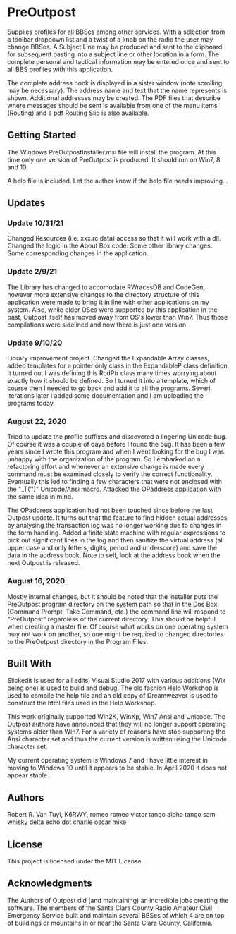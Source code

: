 # PreOutpost

Supplies profiles for all BBSes among other services.  With a selection from a toolbar dropdown list and
a twist of a knob on the radio the user may change BBSes.  A Subject Line may be produced and sent to the
clipboard for subsequent pasting into a subject line or other location in a form.  The complete personal
and tactical information may be entered once and sent to all BBS profiles with this application.

The complete address book is displayed in a sister window (note scrolling may be necessary).  The address
name and text that the name represents is shown.  Additional addresses may be created.  The PDF files that
describe where messages should be sent is available from one of the menu items (Routing) and a pdf Routing
Slip is also available.

## Getting Started

The Windows PreOutpostInstaller.msi file will install the program.  At this time only one version of
PreOutpost is produced.  It should run on Win7, 8 and 10.

A help file is included.  Let the author know if the help file needs improving...

## Updates

### Update 10/31/21

Changed Resources (i.e. xxx.rc data) access so that it will work with a dll.  Changed the logic in the
About Box code.  Some other library changes.  Some corresponding changes in the application.

### Update 2/9/21

The Library has changed to accomodate RWracesDB and CodeGen, however more extensive changes to the
directory structure of this application were made to bring it in line with other applications on my
system.  Also, while older OSes were supported by this application in the past, Outpost itself has
moved away from OS's lower than Win7.  Thus those compilations were sidelined and now there is just
one version.

### Update 9/10/20

Library improvement project.  Changed the Expandable Array classes, added templates for a pointer only
class in the ExpandableP class definition.  It turned out I was defining this RcdPtr class many times
worrying about exactly how it should be defined.  So I turned it into a template, which of course then
I needed to go back and add it to all the programs.  Severl iterations later I added some documentation
and I am uploading the programs today.

### August 22, 2020

Tried to update the profile suffixes and discovered a lingering Unicode bug.  Of course it was a couple of
days before I found the bug.  It has been a few years since I wrote this program and when I went looking
for the bug I was unhappy with the organization of the program.  So I embarked on a refactoring effort and
whenever an extensive change is made every command must be examined closely to verify the correct
functionality.  Eventually this led to finding a few characters that were not enclosed with the "_T('')"
Unicode/Ansi macro.  Attacked the OPaddress application with the same idea in mind.

The OPaddress application had not been touched since before the last Outpost update.  It turns out that
the feature to find hidden actual addresses by analysing the transaction log was no longer working due
to changes in the form handling.  Added a finite state machine with regular expressions to pick out
significant lines in the log and then sanitize the virtual address (all upper case and
only letters, digits, period and underscore) and save the data in the address book.  Note to self, look
at the address book when the next Outpost is released.

### August 16, 2020

Mostly internal changes, but it should be noted that the installer puts the PreOutpost program directory
on the system path so that in the Dos Box (Command Prompt, Take Command, etc.) the command line will
respond to "PreOutpost" regardless of the current directory.  This should be helpful when creating a
master file.  Of course what works on one operating system may not work on another, so one might be
required to changed directories to the PreOutpost directory in the Program Files.

## Built With

Slickedit is used for all edits, Visual Studio 2017 with various additions (Wix being one) is used to
build and debug.  The old fashion Help Workshop is used to compile the help file and an old copy of
Dreamweaver is used to construct the html files used in the Help Workshop.

This work originally supported Win2K, WinXp, Win7 Ansi and Unicode.  The Outpost authors have announced
that they will no longer support operating systems older than Win7.  For a variety of reasons have stop
supporting the Ansi character set and thus the current version is written using the Unicode character
set.

My current operating system is Windows 7 and I have little interest in moving to Windows 10 until it
appears to be stable.  In April 2020 it does not appear stable.

## Authors

Robert R. Van Tuyl, K6RWY, romeo romeo victor tango alpha tango sam whisky delta echo dot charlie oscar mike

## License

This project is licensed under the MIT License.

## Acknowledgments

The Authors of Outpost did (and maintaining) an incredible jobs creating the software.  The members of
the Santa Clara County Radio Amateur Civil Emergency Service built and maintain several BBSes of which 4
are on top of buildings or mountains in or near the Santa Clara County, California.

